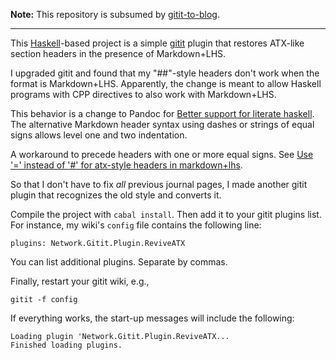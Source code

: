 **Note:** This repository is subsumed by [gitit-to-blog](https://github.com/conal/gitit-to-blog).

* * * * * * * * * * * * * * * * * * * *

This [Haskell](http://haskell.org)-based project is a simple [gitit](http://gitit.net/) plugin that restores ATX-like section headers in the presence of Markdown+LHS.

I upgraded gitit and found that my "##"-style headers don't work when the format is Markdown+LHS.
Apparently, the change is meant to allow Haskell programs with CPP directives to also work with Markdown+LHS.

This behavior is a change to Pandoc for [Better support for literate haskell](https://github.com/jgm/pandoc/issues/51).
The alternative Markdown header syntax using dashes or strings of equal signs allows level one and two indentation.

A workaround to precede headers with one or more equal signs.
See [Use '=' instead of '#' for atx-style headers in markdown+lhs](https://github.com/jgm/pandoc/pull/1689).

So that I don't have to fix *all* previous journal pages, I made another gitit plugin that recognizes the old style and converts it.

Compile the project with `cabal install`.
Then add it to your gitit plugins list.
For instance, my wiki's `config` file contains the following line:

    plugins: Network.Gitit.Plugin.ReviveATX

You can list additional plugins.  Separate by commas.

Finally, restart your gitit wiki, e.g.,

    gitit -f config

If everything works, the start-up messages will include the following:

    Loading plugin 'Network.Gitit.Plugin.ReviveATX...
    Finished loading plugins.
